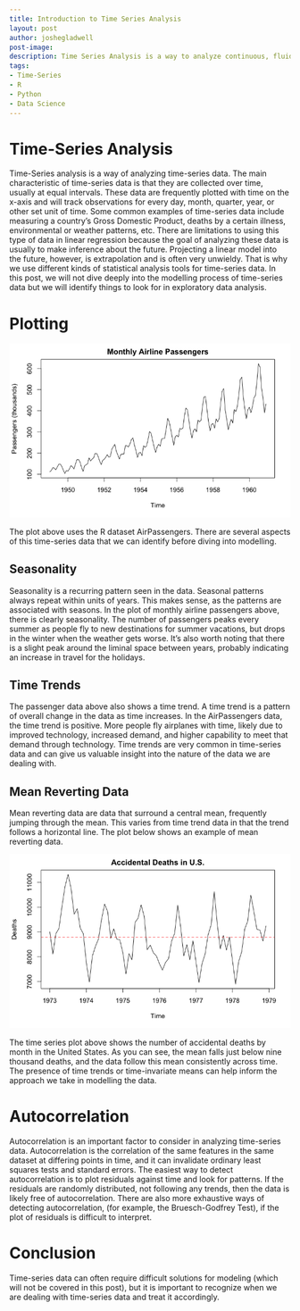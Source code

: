 ```yaml
---
title: Introduction to Time Series Analysis
layout: post
author: joshegladwell
post-image: 
description: Time Series Analysis is a way to analyze continuous, fluid data.
tags:
- Time-Series
- R
- Python
- Data Science
---
```


# Time-Series Analysis
Time-Series analysis is a way of analyzing time-series data. The main characteristic of time-series data is that they are collected over time, usually at equal intervals. These data are frequently plotted with time on the x-axis and will track observations for every day, month, quarter, year, or other set unit of time. Some common examples of time-series data include measuring a country’s Gross Domestic Product, deaths by a certain illness, environmental or weather patterns, etc. There are limitations to using this type of data in linear regression because the goal of analyzing these data is usually to make inference about the future. Projecting a linear model into the future, however, is extrapolation and is often very unwieldy. That is why we use different kinds of statistical analysis tools for time-series data. In this post, we will not dive deeply into the modelling process of time-series data but we will identify things to look for in exploratory data analysis.

# Plotting
![Air Passengers](/assets/images/blogimages/figs-09-28/passengers.png)

The plot above uses the R dataset AirPassengers. There are several aspects of this time-series data that we can identify before diving into modelling.

## Seasonality
Seasonality is a recurring pattern seen in the data. Seasonal patterns always repeat within units of years. This makes sense, as the patterns are associated with seasons. In the plot of monthly airline passengers above, there is clearly seasonality. The number of passengers peaks every summer as people fly to new destinations for summer vacations, but drops in the winter when the weather gets worse. It’s also worth noting that there is a slight peak around the liminal space between years, probably indicating an increase in travel for the holidays.

## Time Trends
The passenger data above also shows a time trend. A time trend is a pattern of overall change in the data as time increases. In the AirPassengers data, the time trend is positive. More people fly airplanes with time, likely due to improved technology, increased demand, and higher capability to meet that demand through technology. Time trends are very common in time-series data and can give us valuable insight into the nature of the data we are dealing with.

## Mean Reverting Data
Mean reverting data are data that surround a central mean, frequently jumping through the mean. This varies from time trend data in that the trend follows a horizontal line. The plot below shows an example of mean reverting data.

![Accidental Deaths](/assets/images/blogimages/figs-09-28/accdeaths.png)

The time series plot above shows the number of accidental deaths by month in the United States. As you can see, the mean falls just below nine thousand deaths, and the data follow this mean consistently across time. The presence of time trends or time-invariate means can help inform the approach we take in modelling the data.

# Autocorrelation
Autocorrelation is an important factor to consider in analyzing time-series data. Autocorrelation is the correlation of the same features in the same dataset at differing points in time, and it can invalidate ordinary least squares tests and standard errors. The easiest way to detect autocorrelation is to plot residuals against time and look for patterns. If the residuals are randomly distributed, not following any trends, then the data is likely free of autocorrelation. There are also more exhaustive ways of detecting autocorrelation, (for example, the Bruesch-Godfrey Test), if the plot of residuals is difficult to interpret.

# Conclusion
Time-series data can often require difficult solutions for modeling (which will not be covered in this post), but it is important to recognize when we are dealing with time-series data and treat it accordingly.


